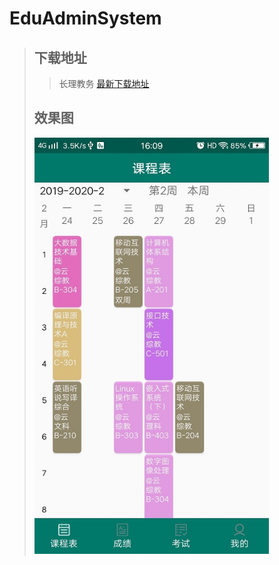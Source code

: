 # EduAdminSystem
>##  下载地址  
>>长理教务 [最新下载地址](http://47.106.159.165:8081/apk/长理教务V2.0.1.apk)
>##  效果图
><img src="https://github.com/892681347/EduAdminPic/raw/master/TimetablePic.jpg"  alt="课程表页面" width="375px"/>
